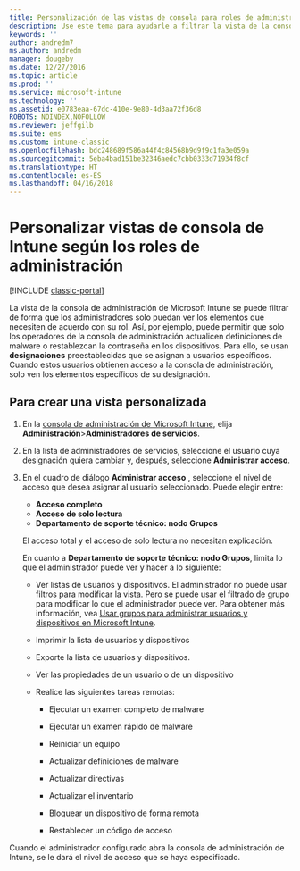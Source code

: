 ```yaml
---
title: Personalización de las vistas de consola para roles de administrador
description: Use este tema para ayudarle a filtrar la vista de la consola de administración de Intune para que los administradores solo puedan ver los elementos que necesiten de acuerdo con su rol.
keywords: ''
author: andredm7
ms.author: andredm
manager: dougeby
ms.date: 12/27/2016
ms.topic: article
ms.prod: ''
ms.service: microsoft-intune
ms.technology: ''
ms.assetid: e0783eaa-67dc-410e-9e80-4d3aa72f36d8
ROBOTS: NOINDEX,NOFOLLOW
ms.reviewer: jeffgilb
ms.suite: ems
ms.custom: intune-classic
ms.openlocfilehash: bdc248689f586a44f4c84568b9d9f9c1fa3e059a
ms.sourcegitcommit: 5eba4bad151be32346aedc7cbb0333d71934f8cf
ms.translationtype: HT
ms.contentlocale: es-ES
ms.lasthandoff: 04/16/2018
---
```

# <a name="customize-intune-console-views-according-to-admin-roles"></a>Personalizar vistas de consola de Intune según los roles de administración

[!INCLUDE [classic-portal](../includes/classic-portal.md)]

La vista de la consola de administración de Microsoft Intune se puede filtrar de forma que los administradores solo puedan ver los elementos que necesiten de acuerdo con su rol. Así, por ejemplo, puede permitir que solo los operadores de la consola de administración actualicen definiciones de malware o restablezcan la contraseña en los dispositivos. Para ello, se usan **designaciones** preestablecidas que se asignan a usuarios específicos. Cuando estos usuarios obtienen acceso a la consola de administración, solo ven los elementos específicos de su designación.

## <a name="to-create-a-custom-view"></a>Para crear una vista personalizada

1. En la [consola de administración de Microsoft Intune](https://manage.microsoft.com), elija **Administración**&gt;**Administradores de servicios**.

2. En la lista de administradores de servicios, seleccione el usuario cuya designación quiera cambiar y, después, seleccione **Administrar acceso**.

3. En el cuadro de diálogo **Administrar acceso** , seleccione el nivel de acceso que desea asignar al usuario seleccionado. Puede elegir entre:

   -   **Acceso completo**
   -   **Acceso de solo lectura**
   -   **Departamento de soporte técnico: nodo Grupos**

   El acceso total y el acceso de solo lectura no necesitan explicación. <!--- **Helpdesk - Groups Node** allows users to choose from one of the following designations that provide custom levels of access to the Intune admin console:--->

   En cuanto a **Departamento de soporte técnico: nodo Grupos**, limita lo que el administrador puede ver y hacer a lo siguiente:

   -   Ver listas de usuarios y dispositivos. El administrador no puede usar filtros para modificar la vista. Pero se puede usar el filtrado de grupo para modificar lo que el administrador puede ver. Para obtener más información, vea [Usar grupos para administrar usuarios y dispositivos en Microsoft Intune](use-groups-to-manage-users-and-devices-with-microsoft-intune.md).

   -   Imprimir la lista de usuarios y dispositivos

   -   Exporte la lista de usuarios y dispositivos.

   -   Ver las propiedades de un usuario o de un dispositivo

   -   Realice las siguientes tareas remotas:

       -   Ejecutar un examen completo de malware

       -   Ejecutar un examen rápido de malware

       -   Reiniciar un equipo

       -   Actualizar definiciones de malware

       -   Actualizar directivas

       -   Actualizar el inventario

       -   Bloquear un dispositivo de forma remota

       -   Restablecer un código de acceso

Cuando el administrador configurado abra la consola de administración de Intune, se le dará el nivel de acceso que se haya especificado.
